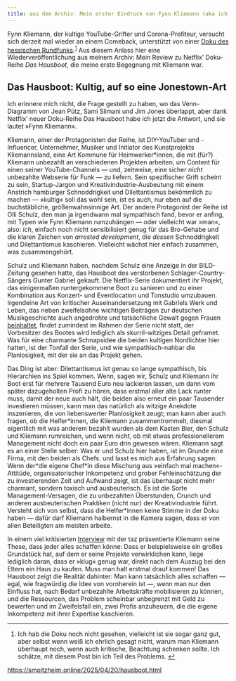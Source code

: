 ```yaml
---
title: aus dem Archiv: Mein erster Eindruck von Fynn Kliemann (aka ich fand den schon scheiße als er euch noch sympathisch war) 
---
```

<p>Fynn Kliemann, der kultige YouTube-Grifter und Corona-Profiteur, versucht sich derzeit mal wieder an einem Comeback, unterstützt von einer <a href="https://www.ardmediathek.de/film/fynn-kliemann-ich-hoffe-ihr-vermisst-mich/MjMxY2ZjYWQtMmNmNi00MmM4LTgxM2ItMzE0MDFhNjAyMzQ5">Doku des hessischen Rundfunks</a>.<sup id="fnref:1"><a href="#fn:1" class="footnote-ref" role="doc-noteref">1</a></sup> Aus diesem Anlass hier eine Wiederveröffentlichung aus meinem Archiv: Mein Review zu Netflix’ Doku-Reihe <em>Das Hausboot</em>, die meine erste Begegnung mit Kliemann war.</p>
<h2 id="das-hausboot-kultig-auf-so-eine-jonestown-art">Das Hausboot: Kultig, auf so eine Jonestown-Art</h2>
<p>Ich erinnere mich nicht, die Frage gestellt zu haben, wo das Venn-Diagramm von Jean Pütz, Sami Slimani und Jim Jones überlappt, aber dank Netflix’ neuer Doku-Reihe Das Hausboot habe ich jetzt die Antwort, und sie lautet »Fynn Kliemann«.</p>
<p>Kliemann, einer der Protagonisten der Reihe, ist DIY-YouTuber und -Influencer, Unternehmer, Musiker und Initiator des Kunstprojekts Kliemannsland, eine Art Kommune für Heimwerker*innen, die mit (für?) Kliemann unbezahlt an verschiedenen Projekten arbeiten, um Content für einen seiner YouTube-Channels — und, zeitweise, eine sicher <em>nicht</em> unbezahlte Webserie für Funk — zu liefern. Sein spezifischer Grift scheint zu sein, Startup-Jargon und Kreativindustrie-Ausbeutung mit einem Anstrich hamburger Schnoddrigkeit und Dilettantismus bekömmlich zu machen — »kultig« soll das wohl sein, ist es auch, nur eben auf die buchstäbliche, größenwahnsinnige Art. Der andere Protagonist der Reihe ist Olli Schulz, den man ja irgendwann mal sympathisch fand, bevor er anfing, mit Typen wie Fynn Kliemann rumzuhängen — oder vielleicht war »man«, also: <em>ich</em>, einfach noch nicht sensibilisiert genug für das Bro-Gehabe und die klaren Zeichen von <em>arrested development</em>, die <em>dessen</em> Schnoddrigkeit und Dilettantismus kaschieren. Vielleicht wächst hier einfach zusammen, was zusammengehört.</p>
<p>Schulz und Kliemann haben, nachdem Schulz eine Anzeige in der BILD-Zeitung gesehen hatte, das Hausboot des verstorbenen Schlager-Country-Sängers Gunter Gabriel gekauft. Die Netflix-Serie dokumentiert ihr Projekt, das einigermaßen runtergekommene Boot zu sanieren und zu einer Kombination aus Konzert- und Eventlocation und Tonstudio umzubauen. Irgendeine Art von kritischer Auseinandersetzung mit Gabriels Werk und Leben, das neben zweifelsohne wichtigen Beiträgen zur deutschen Musikgeschichte auch angedrohte und tatsächliche Gewalt gegen Frauen <a href="https://twitter.com/denkreflex/status/1369994282573135874">be­inhaltet</a>, findet zumindest im Rahmen der Serie nicht statt, der Vorbesitzer des Bootes wird lediglich als skurril-witziges Detail geframet. Was für eine charmante Schnapsidee die beiden kultigen Nordlichter hier hatten, ist der Tonfall der Serie, und wie sympathisch-nahbar die Planlosigkeit, mit der sie an das Projekt gehen.</p>
<p>Das Ding ist aber: Dilettantismus ist genau so lange sympathisch, bis Hierarchien ins Spiel kommen. Wenn, sagen wir, Schulz und Kliemann ihr Boot erst für mehrere Tausend Euro neu lackieren lassen, um dann vom später dazugeholten Profi zu hören, dass erstmal aller alte Lack <em>runter</em> muss, damit der neue auch hält, die beiden also erneut ein paar Tausender investieren müssen, kann man das natürlich als witzige Anekdote inszenieren, die von liebenswerter Planlosig­keit zeugt; man kann aber auch fragen, ob die Helfer*innen, die Kliemann zu­sammentrommelt, diesmal eigentlich mit was anderem bezahlt wurden als dem Kasten Bier, den Schulz und Kliemann rumreichen, und wenn nicht, ob mit etwas professionellerem Management nicht doch ein paar Euro drin gewesen wären. Kliemann sagt es an einer Stelle selber: Was er und Schulz hier haben, ist im Grunde eine Firma, mit den beiden als Chefs. und lasst es mich aus Erfahrung sagen: Wenn der*die eigene Chef*in diese Mischung aus »einfach mal machen«-Attitüde, organisatorischer Inkompetenz und grober Fehleinschätzung der zu investierenden Zeit und Aufwand zeigt, ist das überhaupt nicht mehr charmant, sondern toxisch und ausbeuterisch. Es ist die Sorte Management-Versagen, die zu unbezahlten Über­stunden, Crunch und anderen ausbeuterischen Praktiken (nicht nur) der Kreativindustrie führt. Versteht sich von selbst, dass die Helfer*innen keine Stimme in der Doku haben — dafür darf Kliemann halbernst in die Kamera sagen, dass er von allen Beteiligten am meisten arbeite.</p>
<p>In einem viel kritisierten <a href="https://taz.de/Youtuber-Fynn-Kliemann-ueber-Erfolg/!5735945/">Interview</a> mit der taz präsentierte Kliemann seine These, dass jeder alles schaffen könne: Dass er beispielsweise ein großes Grundstück hat, auf dem er seine Projekte verwirklichen kann, liege lediglich daran, dass er »klug« genug war, direkt nach dem Auszug bei den Eltern ein Haus zu kaufen. Muss man halt erstmal drauf kommen! Das Hausboot zeigt die Realität dahinter: Man kann tatsächlich alles schaffen — egal, wie fragwürdig die Idee von vornherein ist —, wenn man nur den Einfluss hat, nach Bedarf unbezahlte Arbeitskräfte mobilisieren zu können, und die Ressourcen, das Problem scheinbar unbegrenzt mit Geld zu bewerfen und im Zweifelsfall ein, zwei Profis anzuheuern, die die eigene Inkompetenz mit ihrer Expertise kaschieren.</p>
<div class="footnotes" role="doc-endnotes">
<hr>
<ol>
<li id="fn:1">
<p>Ich hab die Doku noch nicht gesehen, vielleicht ist sie sogar ganz gut, aber selbst wenn weiß ich ehrlich gesagt nicht, warum man Kliemann überhaupt noch, wenn auch kritische, Beachtung schenken sollte. Ich schätze, mit diesem Post bin ich Teil des Problems.&#160;<a href="#fnref:1" class="footnote-backref" role="doc-backlink">&#x21a9;&#xfe0e;</a></p>
</li>
</ol>
</div>

https://smoitzheim.online/2025/04/20/hausboot.html